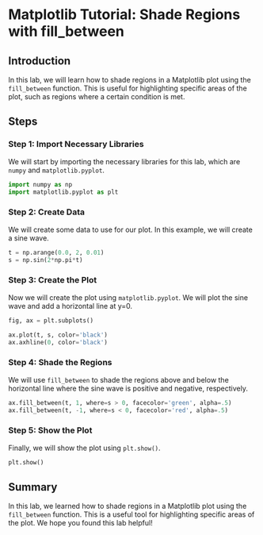 # Matplotlib Tutorial: Shade Regions with fill_between

## Introduction

In this lab, we will learn how to shade regions in a Matplotlib plot using the `fill_between` function. This is useful for highlighting specific areas of the plot, such as regions where a certain condition is met.

## Steps

### Step 1: Import Necessary Libraries

We will start by importing the necessary libraries for this lab, which are `numpy` and `matplotlib.pyplot`.

```python
import numpy as np
import matplotlib.pyplot as plt
```

### Step 2: Create Data

We will create some data to use for our plot. In this example, we will create a sine wave.

```python
t = np.arange(0.0, 2, 0.01)
s = np.sin(2*np.pi*t)
```

### Step 3: Create the Plot

Now we will create the plot using `matplotlib.pyplot`. We will plot the sine wave and add a horizontal line at y=0.

```python
fig, ax = plt.subplots()

ax.plot(t, s, color='black')
ax.axhline(0, color='black')
```

### Step 4: Shade the Regions

We will use `fill_between` to shade the regions above and below the horizontal line where the sine wave is positive and negative, respectively.

```python
ax.fill_between(t, 1, where=s > 0, facecolor='green', alpha=.5)
ax.fill_between(t, -1, where=s < 0, facecolor='red', alpha=.5)
```

### Step 5: Show the Plot

Finally, we will show the plot using `plt.show()`.

```python
plt.show()
```

## Summary

In this lab, we learned how to shade regions in a Matplotlib plot using the `fill_between` function. This is a useful tool for highlighting specific areas of the plot. We hope you found this lab helpful!
